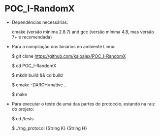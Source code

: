 # POC_I-RandomX

* Dependências necessárias:
    
    cmake (versão mínima 2.8.7) and gcc (versão mínima 4.8, mas versão 7+ é recomendada)

* Para a compilação dos binários no ambiente Linux:
    
    $ git clone https://github.com/kaioalex/POC_I-RandomX
    
    $ cd POC_I-RandomX
    
    $ mkdir build && cd build
    
    $ cmake -DARCH=native ..
    
    $ make

* Para executar o teste de uma das partes do protocolo, estando na raiz do projeto:
    
    $ cd /tests
    
    $ ./rng_protocol {String K} {String H}